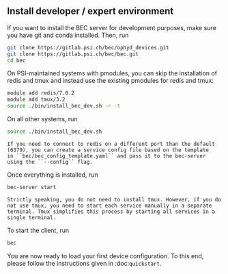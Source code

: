 ## Install developer / expert environment



If you want to install the BEC server for development purposes, make sure you have git and conda installed. Then, run


```bash
git clone https://gitlab.psi.ch/bec/ophyd_devices.git
git clone https://gitlab.psi.ch/bec/bec.git
cd bec
```

On PSI-maintained systems with pmodules, you can skip the installation of redis and tmux and instead use the existing pmodules for redis and tmux:

```bash
module add redis/7.0.2
module add tmux/3.2
source ./bin/install_bec_dev.sh -r -t
```
On all other systems, run

```bash
source ./bin/install_bec_dev.sh
```

```{tip}
If you need to connect to redis on a different port than the default (6379), you can create a service config file based on the template
in ``bec/bec_config_template.yaml`` and pass it to the bec-server using the ``--config`` flag.
```

Once everything is installed, run

```bash
bec-server start
```

```{note}
Strictly speaking, you do not need to install tmux. However, if you do not use tmux, you need to start each service manually in a separate terminal. Tmux simplifies this process by starting all services in a single terminal.
```

To start the client, run

```bash
bec
```

You are now ready to load your first device configuration. To this end, please follow the instructions given in :doc:`quickstart`.